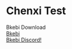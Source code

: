# Chenxi Test
Bkebi Download  
[Bkebi](https://github.com/Bkebi-Group/Bkebi-GC-Release)  
[Bkebi Discord!](https://discord.com/invite/bkebi)  